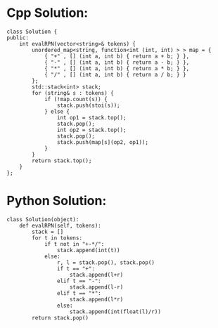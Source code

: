 # Cpp Solution:
    class Solution {
    public:
        int evalRPN(vector<string>& tokens) {
            unordered_map<string, function<int (int, int) > > map = {
                { "+" , [] (int a, int b) { return a + b; } },
                { "-" , [] (int a, int b) { return a - b; } },
                { "*" , [] (int a, int b) { return a * b; } },
                { "/" , [] (int a, int b) { return a / b; } }
            };
            std::stack<int> stack;
            for (string& s : tokens) {
                if (!map.count(s)) {
                    stack.push(stoi(s));
                } else {
                    int op1 = stack.top();
                    stack.pop();
                    int op2 = stack.top();
                    stack.pop();
                    stack.push(map[s](op2, op1));
                }
            }
            return stack.top();
        }
    };


# Python Solution:
```
class Solution(object):
    def evalRPN(self, tokens):
        stack = []
        for t in tokens:
            if t not in "+-*/":
                stack.append(int(t))
            else:
                r, l = stack.pop(), stack.pop()
                if t == "+":
                    stack.append(l+r)
                elif t == "-":
                    stack.append(l-r)
                elif t == "*":
                    stack.append(l*r)
                else:
                    stack.append(int(float(l)/r))
        return stack.pop()
```